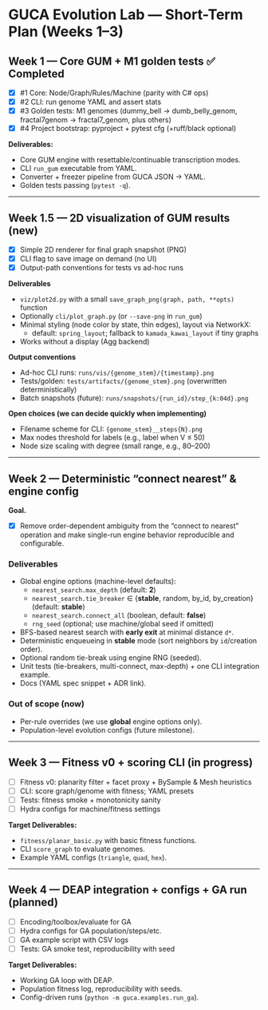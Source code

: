 # GUCA Evolution Lab — Short-Term Plan (Weeks 1–3)

## Week 1 — Core GUM + M1 golden tests ✅ Completed
- [x] #1 Core: Node/Graph/Rules/Machine (parity with C# ops)  
- [x] #2 CLI: run genome YAML and assert stats  
- [x] #3 Golden tests: M1 genomes (dummy_bell → dumb_belly_genom, fractal7genom → fractal7_genom, plus others)  
- [x] #4 Project bootstrap: pyproject + pytest cfg (+ruff/black optional)  

**Deliverables:**  
- Core GUM engine with resettable/continuable transcription modes.  
- CLI `run_gum` executable from YAML.  
- Converter + freezer pipeline from GUCA JSON → YAML.  
- Golden tests passing (`pytest -q`).  

---
## Week 1.5 — 2D visualization of GUM results (new)
- [x] Simple 2D renderer for final graph snapshot (PNG)
- [x] CLI flag to save image on demand (no UI)
- [x] Output-path conventions for tests vs ad-hoc runs

**Deliverables**
- `viz/plot2d.py` with a small `save_graph_png(graph, path, **opts)` function
- Optionally `cli/plot_graph.py` (or `--save-png` in `run_gum`)
- Minimal styling (node color by state, thin edges), layout via NetworkX:
  - default: `spring_layout`; fallback to `kamada_kawai_layout` if tiny graphs
- Works without a display (Agg backend)

**Output conventions**
- Ad-hoc CLI runs: `runs/vis/{genome_stem}/{timestamp}.png`
- Tests/golden: `tests/artifacts/{genome_stem}.png` (overwritten deterministically)
- Batch snapshots (future): `runs/snapshots/{run_id}/step_{k:04d}.png`

**Open choices (we can decide quickly when implementing)**
- Filename scheme for CLI: `{genome_stem}__steps{N}.png`
- Max nodes threshold for labels (e.g., label when V ≤ 50)
- Node size scaling with degree (small range, e.g., 80–200)

---

## Week 2 — Deterministic “connect nearest” & engine config

**Goal.** 

- [x] Remove order-dependent ambiguity from the “connect to nearest” operation and make single-run engine behavior reproducible and configurable.

### Deliverables
- Global engine options (machine-level defaults):
  - `nearest_search.max_depth` (default: **2**)
  - `nearest_search.tie_breaker` ∈ {**stable**, random, by_id, by_creation} (default: **stable**)
  - `nearest_search.connect_all` (boolean, default: **false**)
  - `rng_seed` (optional; use machine/global seed if omitted)
- BFS-based nearest search with **early exit** at minimal distance `d*`.
- Deterministic enqueueing in **stable** mode (sort neighbors by `id`/creation order).
- Optional random tie-break using engine RNG (seeded).
- Unit tests (tie-breakers, multi-connect, max-depth) + one CLI integration example.
- Docs (YAML spec snippet + ADR link).

### Out of scope (now)
- Per-rule overrides (we use **global** engine options only).
- Population-level evolution configs (future milestone).

---

## Week 3 — Fitness v0 + scoring CLI (in progress)
- [ ] Fitness v0: planarity filter + facet proxy + BySample & Mesh heuristics  
- [ ] CLI: score graph/genome with fitness; YAML presets  
- [ ] Tests: fitness smoke + monotonicity sanity  
- [ ] Hydra configs for machine/fitness settings  

**Target Deliverables:**  
- `fitness/planar_basic.py` with basic fitness functions.  
- CLI `score_graph` to evaluate genomes.  
- Example YAML configs (`triangle`, `quad`, `hex`).  

---

## Week 4 — DEAP integration + configs + GA run (planned)
- [ ] Encoding/toolbox/evaluate for GA  
- [ ] Hydra configs for GA population/steps/etc.  
- [ ] GA example script with CSV logs  
- [ ] Tests: GA smoke test, reproducibility with seed  

**Target Deliverables:**  
- Working GA loop with DEAP.  
- Population fitness log, reproducibility with seeds.  
- Config-driven runs (`python -m guca.examples.run_ga`). 